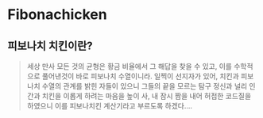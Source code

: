 # Fibonachicken

## 피보나치 치킨이란?
> 세상 만사 모든 것의 균형은 황금 비율에서 그 해답을 찾을 수 있고,
이를 수학적으로 풀어낸것이 바로 피보나치 수열이니라.
일찍이 선지자가 있어, 치킨과 피보나치 수열의 관계를 밝힌 자들이 있으니
그들의 끝을 모르는 탐구 정신과 널리 인간과 치킨을 이롭게 하려는 마음을 높이 사,
내 잠시 짬을 내어 허접한 코드질을 하였으니 이를 피보나치킨 계산기라고 부르도록 하겠다....


